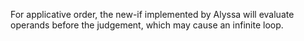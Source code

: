 For applicative order, the new-if implemented by Alyssa will evaluate operands before the judgement, which may cause an infinite loop.